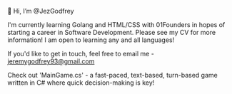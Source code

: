 👋 Hi, I’m @JezGodfrey

I'm currently learning Golang and HTML/CSS with 01Founders in hopes of starting a career in Software Development. Please see my CV for more information!
I am open to learning any and all languages!

If you'd like to get in touch, feel free to email me - jeremygodfrey93@gmail.com

Check out 'MainGame.cs' - a fast-paced, text-based, turn-based game written in C# where quick decision-making is key!
